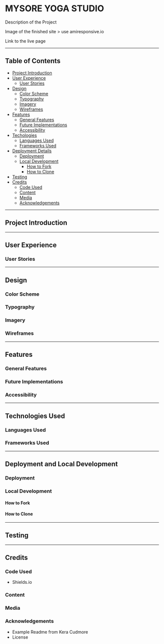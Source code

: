 # MYSORE YOGA STUDIO 

Description of the Project 

Image of the finished site > use amiresponsive.io

Link to the live page


--- 
## Table of Contents 

- [Project Introduction](#project-introduction)
- [User Experience](#user-experience)
    - [User Stories](#user-stories)
- [Design](#design)
    - [Color Scheme](#color-scheme)
    - [Typography](#typography) 
    - [Imagery](#imagery)
    - [Wireframes](#wireframes)
- [Features](#features)
    - [General Features](#general-features)
    - [Future Implementations](#future-implementations)
    - [Accessibility](#accessibility)
- [Techologies](#technologies-used)
    - [Languages Used](#languages-used)
    - [Frameworks Used](#frameworks-used)
- [Deployment Details](#deployment-and-local-development)
    - [Deployment](#deployment)
    - [Local Development](#local-development)
        - [How to Fork](#how-to-fork)
        - [How to Clone](#how-to-clone)
- [Testing](#testing)
- [Credits](#credits)
    - [Code Used](#code-used)
    - [Content](#content)
    - [Media](#media)
    - [Acknowledgements](#acknowledgements)


--- 

## Project Introduction

--- 

## User Experience

### User Stories 

--- 

## Design

### Color Scheme
### Typography
### Imagery 
### Wireframes 

--- 

## Features 

### General Features 
### Future Implementations
### Accessibility


--- 

## Technologies Used 

### Languages Used
### Frameworks Used

--- 

## Deployment and Local Development 

### Deployment 
### Local Development
#### How to Fork
#### How to Clone
--- 

## Testing 

--- 

## Credits 

### Code Used
- Shields.io

### Content 

### Media 

### Acknowledgements
- Example Readme from Kera Cudmore
- License 
